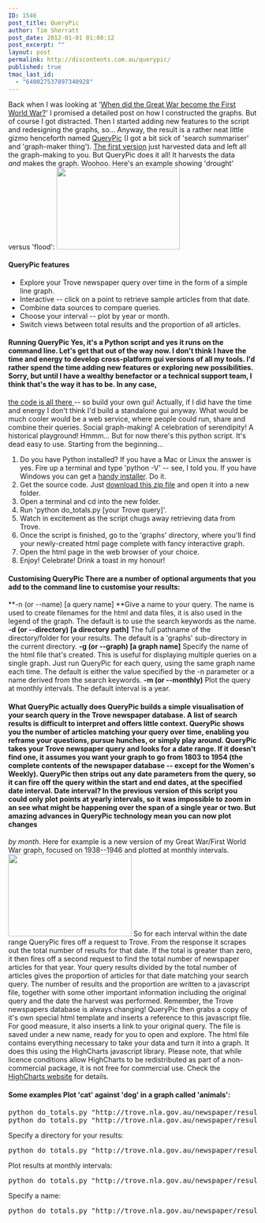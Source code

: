 ```yaml
---
ID: 1546
post_title: QueryPic
author: Tim Sherratt
post_date: 2012-01-01 01:08:12
post_excerpt: ""
layout: post
permalink: http://discontents.com.au/querypic/
published: true
tmac_last_id:
  - "640027537897340928"
---
```

Back when I was looking at '[When did the Great War become the First World War?][1]' I promised a detailed post on how I constructed the graphs. But of course I got distracted. Then I started adding new features to the script and redesigning the graphs, so... Anyway, the result is a rather neat little gizmo henceforth named [QueryPic][2] (I got a bit sick of 'search summariser' and 'graph-maker thing'). [The first version][3] just harvested data and left all the graph-making to you. But QueryPic does it all! It harvests the data *and* makes the graph. Woohoo. Here's an example showing 'drought' versus 'flood': [<img class="aligncenter size-medium wp-image-1551" title="Screen Shot 2012-01-01 at 1.53.28 AM" src="http://discontents.com.au/wp-content/uploads/2012/01/Screen-Shot-2012-01-01-at-1.53.28-AM-250x166.png" alt="" width="250" height="166" />][4] 
#### QueryPic features

*   Explore your Trove newspaper query over time in the form of a simple line graph.
*   Interactive -- click on a point to retrieve sample articles from that date.
*   Combine data sources to compare queries.
*   Choose your interval -- plot by year or month.
*   Switch views between total results and the proportion of all articles.

#### Running QueryPic Yes, it's a Python script and yes it runs on the command line. Let's get that out of the way now. I don't think I have the time and energy to develop cross-platform gui versions of all my tools. I'd rather spend the time adding new features or exploring new possibilities. Sorry, but until I have a wealthy benefactor or a technical support team, I think that's the way it has to be. In any case, 

[the code is all there ][5]-- so build your own gui! Actually, if I did have the time and energy I don't think I'd build a standalone gui anyway. What would be much cooler would be a web service, where people could run, share and combine their queries. Social graph-making! A celebration of serendipity! A historical playground! Hmmm... But for now there's this python script. It's dead easy to use. Starting from the beginning... 
1.  Do you have Python installed? If you have a Mac or Linux the answer is yes. Fire up a terminal and type 'python -V' -- see, I told you. If you have Windows you can get a [handy installer][6]. Do it.
2.  Get the source code. Just [download this zip file][7] and open it into a new folder.
3.  Open a terminal and cd into the new folder.
4.  Run 'python do_totals.py [your Trove query]'.
5.  Watch in excitement as the script chugs away retrieving data from Trove.
6.  Once the script is finished, go to the 'graphs' directory, where you'll find your newly-created html page complete with fancy interactive graph.
7.  Open the html page in the web browser of your choice.
8.  Enjoy! Celebrate! Drink a toast in my honour!

#### Customising QueryPic There are a number of optional arguments that you add to the command line to customise your results: 

**-n (or --name) [a query name] **Give a name to your query. The name is used to create filenames for the html and data files, it is also used in the legend of the graph. The default is to use the search keywords as the name. **-d (or --directory) [a directory path]** The full pathname of the directory/folder for your results. The default is a 'graphs' sub-directory in the current directory. **-g (or --graph) [a graph name]** Specify the name of the html file that's created. This is useful for displaying multiple queries on a single graph. Just run QueryPic for each query, using the same graph name each time. The default is either the value specified by the -n parameter or a name derived from the search keywords. **-m (or --monthly)** Plot the query at monthly intervals. The default interval is a year. 
#### What QueryPic actually does QueryPic builds a simple visualisation of your search query in the Trove newspaper database. A list of search results is difficult to interpret and offers little context. QueryPic shows you the number of articles matching your query over time, enabling you reframe your questions, pursue hunches, or simply play around. QueryPic takes your Trove newspaper query and looks for a date range. If it doesn't find one, it assumes you want your graph to go from 1803 to 1954 (the complete contents of the newspaper database -- except for the Women's Weekly). QueryPic then strips out any date parameters from the query, so it can fire off the query within the start and end dates, at the specified date interval. Date interval? In the previous version of this script you could only plot points at yearly intervals, so it was impossible to zoom in an see what might be happening over the span of a single year or two. But amazing advances in QueryPic technology mean you can now plot changes 

*by month*. Here for example is a new version of my Great War/First World War graph, focused on 1938--1946 and plotted at monthly intervals. [<img class="aligncenter size-medium wp-image-1552" title="Screen Shot 2012-01-01 at 1.55.22 AM" src="http://discontents.com.au/wp-content/uploads/2012/01/Screen-Shot-2012-01-01-at-1.55.22-AM-250x166.png" alt="" width="250" height="166" />][8] So for each interval within the date range QueryPic fires off a request to Trove. From the response it scrapes out the total number of results for that date. If the total is greater than zero, it then fires off a second request to find the total number of newspaper articles for that year. Your query results divided by the total number of articles gives the proportion of articles for that date matching your search query. The number of results and the proportion are written to a javascript file, together with some other important information including the original query and the date the harvest was performed. Remember, the Trove newspapers database is always changing! QueryPic then grabs a copy of it's own special html template and inserts a reference to this javascript file. For good measure, it also inserts a link to your original query. The file is saved under a new name, ready for you to open and explore. The html file contains everything necessary to take your data and turn it into a graph. It does this using the HighCharts javascript library. Please note, that while licence conditions allow HighCharts to be redistributed as part of a non-commercial package, it is not free for commercial use. Check the [HighCharts website][9] for details. 
#### Some examples Plot 'cat' against 'dog' in a graph called 'animals': 

<pre class="brush: bash; gutter: false">python do_totals.py "http://trove.nla.gov.au/newspaper/result?q=cat" -g "animals"
python do_totals.py "http://trove.nla.gov.au/newspaper/result?q=cat" -g "animals"</pre> Specify a directory for your results: 

<pre class="brush: bash; gutter: false">python do_totals.py "http://trove.nla.gov.au/newspaper/result?q=cat" -d "/User/bill/Documents/graphs"</pre> Plot results at monthly intervals: 

<pre class="brush: bash; gutter: false">python do_totals.py "http://trove.nla.gov.au/newspaper/result?q=cat&fromyyyy=1920&toyyyy=1921" -m</pre> Specify a name: 

<pre class="brush: bash; gutter: false">python do_totals.py "http://trove.nla.gov.au/newspaper/result?q=cat" -n "Felines"</pre>

 [1]: http://discontents.com.au/shed/experiments/when-did-the-great-war-become-the-first-world-war "When did the ‘Great War’ become the ‘First World War’?"
 [2]: http://wraggelabs.com/emporium/trove-tools/newspaper-search-summariser/
 [3]: http://discontents.com.au/shed/experiments/mining-the-treasures-of-trove-part-2 "Mining the treasures of Trove (part 2)"
 [4]: http://wraggelabs.com/shed/trove/newgraphs/flood_drought.html
 [5]: https://github.com/wragge/Trove-newspapers
 [6]: http://www.python.org/getit/windows/
 [7]: https://github.com/wragge/Trove-newspapers/zipball/master
 [8]: http://wraggelabs.com/shed/trove/newgraphs/great_war_1938_46.html
 [9]: http://www.highcharts.com/
